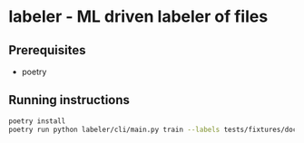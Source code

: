 # labeler - ML driven labeler of files

## Prerequisites

- poetry

## Running instructions

```bash
poetry install
poetry run python labeler/cli/main.py train --labels tests/fixtures/doctype/labels.csv --logs ./tests/fixtures/doctype --save tests/fixtures/doctype.model
```
